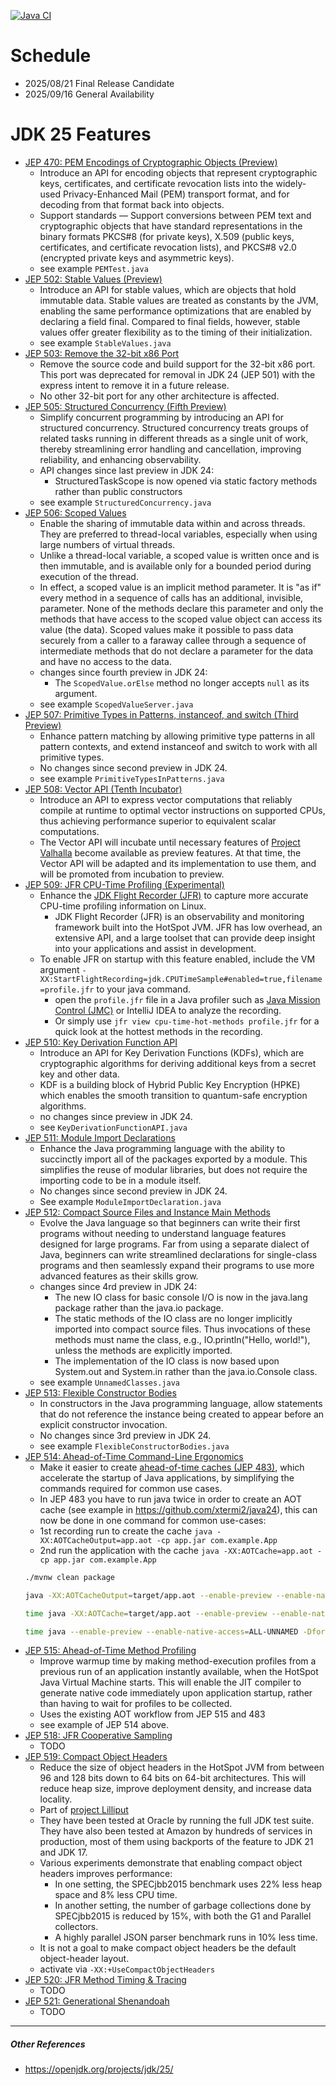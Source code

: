 [![Java CI](https://github.com/xtermi2/java25/actions/workflows/maven.yml/badge.svg)](https://github.com/xtermi2/java25/actions/workflows/maven.yml)

# Schedule

- 2025/08/21 Final Release Candidate
- 2025/09/16 General Availability

# JDK 25 Features

- [JEP 470: PEM Encodings of Cryptographic Objects (Preview)](https://openjdk.org/jeps/470)
    - Introduce an API for encoding objects that represent cryptographic keys, certificates, and certificate revocation lists into the widely-used Privacy-Enhanced Mail (PEM) transport format, and for decoding from that format back into objects.
    - Support standards — Support conversions between PEM text and cryptographic objects that have standard representations in the binary formats PKCS#8 (for private keys), X.509 (public keys, certificates, and certificate revocation lists), and PKCS#8 v2.0 (encrypted private keys and asymmetric keys).
    - see example `PEMTest.java`
- [JEP 502: Stable Values (Preview)](https://openjdk.org/jeps/502)
    - Introduce an API for stable values, which are objects that hold immutable data. Stable values are treated as constants by the JVM, enabling the same performance optimizations that are enabled by declaring a field final. Compared to final fields, however, stable values offer greater flexibility as to the timing of their initialization.
    - see example `StableValues.java`
- [JEP 503: Remove the 32-bit x86 Port](https://openjdk.org/jeps/503)
    - Remove the source code and build support for the 32-bit x86 port. This port was deprecated for removal in JDK 24 (JEP 501) with the express intent to remove it in a future release.
    - No other 32-bit port for any other architecture is affected.
- [JEP 505: Structured Concurrency (Fifth Preview)](https://openjdk.org/jeps/505)
    - Simplify concurrent programming by introducing an API for structured concurrency. Structured concurrency treats
      groups of related tasks running in different threads as a single unit of work, thereby streamlining error handling
      and cancellation, improving reliability, and enhancing observability.
    - API changes since last preview in JDK 24:
      - StructuredTaskScope is now opened via static factory methods rather than public constructors
    - see example `StructuredConcurrency.java`
- [JEP 506: Scoped Values](https://openjdk.org/jeps/506)
    - Enable the sharing of immutable data within and across threads. They are preferred to thread-local variables,
      especially when using large numbers of virtual threads.
    - Unlike a thread-local variable, a scoped value is written once and is then immutable, and is available only for a
      bounded period during execution of the thread.
    - In effect, a scoped value is an implicit method parameter. It is "as if" every method in a sequence of calls has
      an additional, invisible, parameter. None of the methods declare this parameter and only the methods that have
      access to the scoped value object can access its value (the data). Scoped values make it possible to pass data
      securely from a caller to a faraway callee through a sequence of intermediate methods that do not declare a
      parameter for the data and have no access to the data.
    - changes since fourth preview in JDK 24:
        - The `ScopedValue.orElse` method no longer accepts `null` as its argument.
    - see example `ScopedValueServer.java`
- [JEP 507: Primitive Types in Patterns, instanceof, and switch (Third Preview)](https://openjdk.org/jeps/507)
    - Enhance pattern matching by allowing primitive type patterns in all pattern contexts, and extend instanceof and
      switch to work with all primitive types.
    - No changes since second preview in JDK 24.
    - see example `PrimitiveTypesInPatterns.java`
- [JEP 508: Vector API (Tenth Incubator)](https://openjdk.org/jeps/508)
    - Introduce an API to express vector computations that reliably compile at runtime to optimal vector instructions on supported CPUs, thus achieving performance superior to equivalent scalar computations.
    - The Vector API will incubate until necessary features
      of [Project Valhalla](https://openjdk.org/projects/valhalla/) become available as preview features. At
      that time, the Vector API will be adapted and its implementation to use them, and will be promoted from incubation
      to preview.
- [JEP 509: JFR CPU-Time Profiling (Experimental)](https://openjdk.org/jeps/509)
    - Enhance the [JDK Flight Recorder (JFR)](https://dev.java/learn/jvm/jfr/) to capture more accurate CPU-time profiling information on Linux.
      - JDK Flight Recorder (JFR) is an observability and monitoring framework built into the HotSpot JVM. JFR has low overhead, an extensive API, and a large toolset that can provide deep insight into your applications and assist in development.
    - To enable JFR on startup with this feature enabled, include the VM argument `-XX:StartFlightRecording=jdk.CPUTimeSample#enabled=true,filename=profile.jfr` to your java command.
      - open the `profile.jfr` file in a Java profiler such as [Java Mission Control (JMC)](https://www.oracle.com/java/technologies/javase/products-jmc8-downloads.html) or IntelliJ IDEA to analyze the recording.
      - Or simply use `jfr view cpu-time-hot-methods profile.jfr` for a quick look at the hottest methods in the recording.
- [JEP 510: Key Derivation Function API](https://openjdk.org/jeps/510)
    - Introduce an API for Key Derivation Functions (KDFs), which are cryptographic algorithms for deriving additional keys from a secret key and other data.
    - KDF is a building block of Hybrid Public Key Encryption (HPKE) which enables the smooth transition to quantum-safe encryption algorithms.
    - no changes since preview in JDK 24.
    - see `KeyDerivationFunctionAPI.java`
- [JEP 511: Module Import Declarations](https://openjdk.org/jeps/511)
    - Enhance the Java programming language with the ability to succinctly import all of the packages exported by a
      module. This simplifies the reuse of modular libraries, but does not require the importing code to be in a module
      itself.
    - No changes since second preview in JDK 24.
    - See example `ModuleImportDeclaration.java`
- [JEP 512: Compact Source Files and Instance Main Methods](https://openjdk.org/jeps/512)
    - Evolve the Java language so that beginners can write their first programs without needing to understand language
      features designed for large programs. Far from using a separate dialect of Java, beginners can write streamlined
      declarations for single-class programs and then seamlessly expand their programs to use more advanced features as
      their skills grow.
    - changes since 4rd preview in JDK 24:
        - The new IO class for basic console I/O is now in the java.lang package rather than the java.io package.
        - The static methods of the IO class are no longer implicitly imported into compact source files. Thus invocations of these methods must name the class, e.g., IO.println("Hello, world!"), unless the methods are explicitly imported.
        - The implementation of the IO class is now based upon System.out and System.in rather than the java.io.Console class.
    - see example `UnnamedClasses.java`
- [JEP 513: Flexible Constructor Bodies](https://openjdk.org/jeps/513)
    - In constructors in the Java programming language, allow statements that do not reference the instance being
      created to appear before an explicit constructor invocation.
    - No changes since 3rd preview in JDK 24.
    - see example `FlexibleConstructorBodies.java`
- [JEP 514: Ahead-of-Time Command-Line Ergonomics](https://openjdk.org/jeps/514)
    - Make it easier to create [ahead-of-time caches (JEP 483)](https://openjdk.org/jeps/483), which accelerate the startup of Java applications, by simplifying the commands required for common use cases.
    - In JEP 483 you have to run java twice in order to create an AOT cache (see example in https://github.com/xtermi2/java24), this can now be done in one command for common use-cases:
    - 1st recording run to create the cache `java -XX:AOTCacheOutput=app.aot -cp app.jar com.example.App`
    - 2nd run the application with the cache `java -XX:AOTCache=app.aot -cp app.jar com.example.App`
  ```bash
  ./mvnw clean package
  
  java -XX:AOTCacheOutput=target/app.aot --enable-preview --enable-native-access=ALL-UNNAMED -Dforeign.restricted=permit -cp target/java25-1.0-SNAPSHOT.jar
  
  time java -XX:AOTCache=target/app.aot --enable-preview --enable-native-access=ALL-UNNAMED -Dforeign.restricted=permit -cp target/java25-1.0-SNAPSHOT.jar com.github.xtermi2.java25.jep511moduleimport.ModuleImportDeclaration
  
  time java --enable-preview --enable-native-access=ALL-UNNAMED -Dforeign.restricted=permit -cp target/java25-1.0-SNAPSHOT.jar com.github.xtermi2.java25.jep511moduleimport.ModuleImportDeclaration
  ```
- [JEP 515: Ahead-of-Time Method Profiling](https://openjdk.org/jeps/515)
    - Improve warmup time by making method-execution profiles from a previous run of an application instantly available, when the HotSpot Java Virtual Machine starts. This will enable the JIT compiler to generate native code immediately upon application startup, rather than having to wait for profiles to be collected.
    - Uses the existing AOT workflow from JEP 515 and 483
    - see example of JEP 514 above.
- [JEP 518: JFR Cooperative Sampling](https://openjdk.org/jeps/518)
    - TODO
- [JEP 519: Compact Object Headers](https://openjdk.org/jeps/519)
    - Reduce the size of object headers in the HotSpot JVM from between 96 and 128 bits down to 64 bits on 64-bit architectures. This will reduce heap size, improve deployment density, and increase data locality.
    - Part of [project Lilliput](https://openjdk.org/projects/lilliput/)
    - They have been tested at Oracle by running the full JDK test suite. They have also been tested at Amazon by hundreds of services in production, most of them using backports of the feature to JDK 21 and JDK 17.
    - Various experiments demonstrate that enabling compact object headers improves performance:
      - In one setting, the SPECjbb2015 benchmark uses 22% less heap space and 8% less CPU time.
      - In another setting, the number of garbage collections done by SPECjbb2015 is reduced by 15%, with both the G1 and Parallel collectors.
      - A highly parallel JSON parser benchmark runs in 10% less time.
    - It is not a goal to make compact object headers be the default object-header layout.
    - activate via `-XX:+UseCompactObjectHeaders`
- [JEP 520: JFR Method Timing & Tracing](https://openjdk.org/jeps/520)
    - TODO
- [JEP 521: Generational Shenandoah](https://openjdk.org/jeps/521)
    - TODO

----------------------

##### Other References

- https://openjdk.org/projects/jdk/25/
